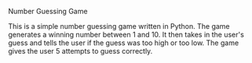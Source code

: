
Number Guessing Game

This is a simple number guessing game written in Python. The game generates a winning number between 1 and 10. It then takes in the user's guess and tells the user if the guess was too high or too low. The game gives the user 5 attempts to guess correctly.

